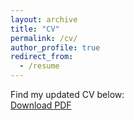 ```yaml
---
layout: archive
title: "CV"
permalink: /cv/
author_profile: true
redirect_from:
  - /resume
---
```


Find my updated CV below:\
[Download PDF](/files/CV_Mantovani.pdf)
